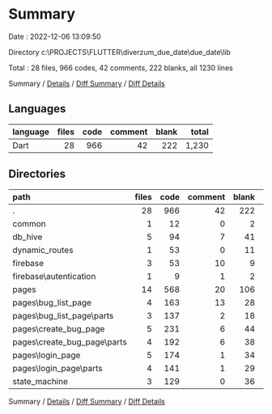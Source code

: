 # Summary

Date : 2022-12-06 13:09:50

Directory c:\\PROJECTS\\FLUTTER\\diverzum_due_date\\due_date\\lib

Total : 28 files,  966 codes, 42 comments, 222 blanks, all 1230 lines

Summary / [Details](details.md) / [Diff Summary](diff.md) / [Diff Details](diff-details.md)

## Languages
| language | files | code | comment | blank | total |
| :--- | ---: | ---: | ---: | ---: | ---: |
| Dart | 28 | 966 | 42 | 222 | 1,230 |

## Directories
| path | files | code | comment | blank | total |
| :--- | ---: | ---: | ---: | ---: | ---: |
| . | 28 | 966 | 42 | 222 | 1,230 |
| common | 1 | 12 | 0 | 2 | 14 |
| db_hive | 5 | 94 | 7 | 41 | 142 |
| dynamic_routes | 1 | 53 | 0 | 11 | 64 |
| firebase | 3 | 53 | 10 | 9 | 72 |
| firebase\\autentication | 1 | 9 | 1 | 2 | 12 |
| pages | 14 | 568 | 20 | 106 | 694 |
| pages\\bug_list_page | 4 | 163 | 13 | 28 | 204 |
| pages\\bug_list_page\\parts | 3 | 137 | 2 | 18 | 157 |
| pages\\create_bug_page | 5 | 231 | 6 | 44 | 281 |
| pages\\create_bug_page\\parts | 4 | 192 | 6 | 38 | 236 |
| pages\\login_page | 5 | 174 | 1 | 34 | 209 |
| pages\\login_page\\parts | 4 | 141 | 1 | 29 | 171 |
| state_machine | 3 | 129 | 0 | 36 | 165 |

Summary / [Details](details.md) / [Diff Summary](diff.md) / [Diff Details](diff-details.md)